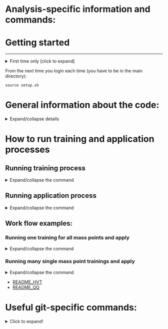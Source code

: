 # Analysis-specific information and commands:

# Getting started
-------------------------------
<details> <summary>First time only [click to expand]</summary>
Cloning repository and setting up environment:

    git clone https://github.com/AzuelosG/VBF-WZ-lvll.git
    cd VBF-WZ-lvll
    ln -s /home/zp/azuelos/lvll/MVA/VBF-WZ-lvll_GL/Inputs/
    source setup.sh
</details>

From the next time you login each time (you have to be in the main directory): 

    source setup.sh

# General information about the code:
<details> <summary>Expand/collapse details</summary>

## Configuration of trainings:
General training configuration is stored in the file [config_OPT_NN.py](config_OPT_NN.py). It contains relevant settings like samples and input variables, which are detailed below.
The NN model is implemented in [this part](OPT_VBS_NN.py#L25-L37) using the Keras package with Tensoflow as backend. 
The training dataset used is a set of simple root ntuples containing all the necessary variables like Mjj, Detajj etc.

### Samples
* Backgrounds: Your background is a combination of the SM WZ QCD and WZ EW processes. See [here](config_OPT_NN.py#L81-L90) for the actual samples used.
* Signals: You can choose either of the following as your signal:
  * [GM signal samples](config_OPT_NN.py#L100-L122)
  * [HVT signal samples](config_OPT_NN.py#L132-L144)
  * the QQ signal samples

### Input features/variables
You can have a look at the list of input features [here](config_OPT_NN.py#L149-L160)

### NN model and hyper-parameters
The model we fit/train is a simple fully connected NN. The configurable hyper-parameters can be found [here](OPT_VBS_NN.py#L64-L71).
The typical ones are:
* epochs: number of epochs to run in the training. Training stops after seeing no improvement for n epochs you designate by the patience parameter
* numlayer: number of hidden layers
* numn: number of neurons per layer
* lr: learning rate
* momentum
* patience: patience parameter. Training automatically stops after N epochs without any improvemnt in the loss.
* dropout: fraction that is droped out in the NN training, has an averaging effect which mitigates the overtraining. See [this link]() for details.

The input is split into a training and validation set in percentage ratio 70%/30% (testing set will be added soon).
After each epoch the accuracy is measured on the validation set and only the model with best performance is saved.

### Mass label
In order to perform only one training that can take care of all signal mass points at the same time. One important technique, tentatively called 'mass label', is employed.
Each signal mass is assigned with a label corresponding to the resonance mass, either by looking at the sample or the reconstructed resonnance mass:
   * if you pass the option [*--use_sig_masslabel=True*](OPT_VBS_NN.py#L75) with three mass points of [200, 300, 400] for instance, they will have the mass labels of [0, 1, 2], respecitvely.
   * if you don't pass the option of *use_sig_masslabel*, the mass label is determined by the reconstructed M_WZ (0 if M_WZ<250, 1 if 250<M_WZ<350, 2 if 350<MWZ).

The background events can have either of the following two options for the mass labels
   * a randomly assigned label is used if the option [*--use_bkg_randomlabel=True*](OPT_VBS_NN.py#L76) is given. It takes of the same probability distribution as the signals, hence should allow an optimal performance for all resonance masses.
   * when the above option isn've give, the label will be determined by looking at reconstructed M_WZ, just like the signal example.

### n-fold cross-validation
General explanation of the cross vadlidation can be found in [this link](https://towardsdatascience.com/cross-validation-explained-evaluating-estimator-performance-e51e5430ff85). It allows us to fully use the available statistics for our benchmark evaluation. So this becomes very powerful when your available statistics is limited. In the training command, you can find two arguments. *Findex* and *nFold* correspond to the index and the number of folds, respectively. The Findex runs from 0 to nFold-1, so in our example from 0 to 3, while your number of fold sticks always at 4.

</details>

# How to run training and application processes

## Running training process
<details> <summary>Expand/collapse the command</summary>

    python3 OPT_VBS_NN.py --mass_points 200 225 250 275 300 325 350 375 400 425 450 475 500 525 550 600 700 800 900 1000 --model GM --dropout=0.20 --lr=0.013 --patience=18 --numn=10 --epochs=30 --Findex 0 --nFold 4 --sdir mMultiTest0
where the options for this command looks like below:
   * For **dropout**, **lr**, **patience**, **numn**, **numlayer**, **epochs**, see the hyper-parameter section above.
   * **mass_points**: the mass point you want to use for your training
   * **model**: The physics model either of [GM, HVT, QQ]
   * **Findex**: index of the n-fold cross validation.
   * **nFold**: number of folds you use for cross-validation.
   * **sdir**: output subdirecotry you store almost all of your output. This will be always under the *OutputModel* directory.

</details>

## Running application process
<details> <summary>Expand/collapse the command</summary>

The basic command to apply the NN to the ntuple looks like below.

    python3 Apply_NN.py --sdir mMulti_test
where the options for this command looks like the following:
   * **sdir**: Sub-directory. This has to correspond to the direcotry under *OutputModel/* which stores your output model files from trainings you ran for all folds.
   * **input**: This used to be a mandatory argument but not any more. You can still give this option to the command for which case it will use the argument given. If this argument was not given, the code will look into the *sdir* above and automatically selects the output model files by looking at the timestamps and the names of the files. It will use the latest model files produced. The older model files are going to be ignored. So make sure to use this option if you want to apply your old trainings in the same directory.
   * **target_dir**: This is the directory containing your 'target' ntuple files. It will look into the direcotry automatically and apply the NN to all of the samples/files inside, unless the next option is given.
   * **single_file**: If you give this option, it will apply NN only to the single sample you designated. This is to speed up the processing time for many systematic variations because this allows each job to take care of all the systematic variations in the *single file*, and you can run many jobs in parallel so that the total processing time is reduced typically from ~1 day to a few hours, compared to a single job taking care of all the samples and the systematic variations.
   * **run_systematics**: Whether to run the systematic variations or not. When given it will look at a list file to refer the names of the systematic variations.
   * **syst_list**: Totally optional to use this argument. Once given, it will look into the file which lists all the systematic variations. This is useful when you want to apply NN only to some specific systematic variations.
</details>

## Work flow examples:

### Running one training for all mass points and apply
<details> <summary>Expand/collapse the command</summary>

    #1. Run 4 trainings for 4 fold
    for i in {0..3}; do python3 OPT_VBS_NN.py --mass_points 200 225 250 275 300 325 350 375 400 425 450 475 500 525 550 600 700 800 900 1000 --model GM --dropout=0.20 --lr=0.013 --patience=18 --numn=10 --epochs=30 --Findex $i --nFold 4 --sdir testGM >& testGM_$i.log &; done
    #2. Apply NN to ntuples
    python3 Apply_NN.py --sdir testGM
    #3. analyse

</details>

### Running many single mass point trainings and apply
<details> <summary>Expand/collapse the command</summary>

The example command to submit many single-masspoint trainings can be found in [train_single_masspoints.sh](train_single_masspoints.sh).
This produces output files (pkl, and h5) under *ControlPlots/GM_test/m200/*.

Choose  all masses in config_OPT_NN.py, array "shortlist"

    list_apply_bkg = [
        'resonance.364253_Sherpa_222_NNPDF30NNLO_lllv_ntuples.0.root',
        'resonance.364742_MGPy8EG_NNPDF30NLO_A14NNPDF23LO_lvlljjEW6_SFPlus_ntuples.root'
        ]
    #GM  sig files to apply NN to
        shortList= [
      450765,  502511,  450766,  502512,  450767,  502513,  450768,  502514,  450769,  502515,  450770,  502516,  450771,  502517,  502518,  502519,  502520,  502521,  502522, 502523]

The example command to apply many single-masspoints can be found in [apply_single_masspoints.sh](apply_single_masspoints.sh).
This produces output files (root) under *OutputRoot/GM_test/m200/*

edit  pSignal_cv_plotting.C (see "parameters to edit")

    //========================== PARAMETERS TO EDIT ================================
    string savedir = "ControlPlots/GM_test/";   // MAKE SURE PSIGNAL EXISTS IN SUBDIRECTORY
    string rdir   = "OutputRoot/GM_test/";       // Subdirectory containing the root files produced by appluing the NN
    string model  = "GM";            // Model used
    string opt_ID = "_";    // Optional file name identification
    //=======================================================================
    
Run the following command

    root -l pSignal_cv_plotting.C

which produces png files under *ControlPlots/GM_03-02-2021/m200/*

edit nn_per_mass.C and set:

    vector<int> masses{0,200,225,250,275,300,325, 350, 375, 400,425,450,475, 500,525,550,600,700,800,900,1000}; // background + masses for which trained NN was applied

then run

    python3 nn_per_mass.py "GM_test" "m300"

</details>



* [README_HVT](README_HVT.md)
* [README_QQ](README_QQ.md)


# Useful git-specific commands:
<details>
  <summary>Click to expand!</summary>
Setting up the recommended (and less buggy) git version and enabling coloring:
    
    lsetup git

Checking which branch you are working on, which files are modified and which are added to the staging area:

    git status

Adding file or directory (including its contents) to staging area:

    git add <filename1> <filename2>
    git add <dirname>

Committing changes in files added to the staging area (before committing check the status by running ```git status``` to make sure only the files you wish to commit are staged):

    git commit -m "Meaningful description of implemented changes"

Checking whether there were any updates in the remote repository (but not merge them with your local version):

    git fetch

Pulling changes from remote repository (this will merge the changes with your local version of the code so be careful):

    git pull

Pushing changes to the remote repository if you are working on branch you want to push to (before doing that make sure to update your code to the recent version from remote repository to avoid conflicts):

    git push

Removing recently added local changes in a file (not added to staging area):

    git checkout -- <filename>

Removing file from staging area (without removing added changes):

    git reset HEAD <filename>

</details>
